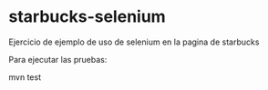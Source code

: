 # starbucks-selenium

Ejercicio de ejemplo de uso de selenium en la pagina de starbucks

Para ejecutar las pruebas:

mvn test
